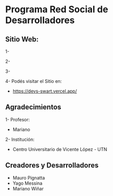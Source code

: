 # Programa Red Social de Desarrolladores

## Sitio Web:

1-	

2-	

3-	

4-	Podés visitar el Sitio en:
-	https://devs-swart.vercel.app/


## Agradecimientos

1-	Profesor: 
-	Mariano

2-	Institución:
-	Centro Universitario de Vicente López - UTN

## Creadores y Desarrolladores

-	Mauro Pignatta
-	Yago Messina
-	Mariano Wiñar
